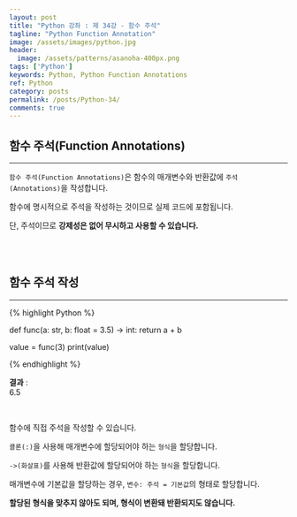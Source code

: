 ```yaml
---
layout: post
title: "Python 강좌 : 제 34강 - 함수 주석"
tagline: "Python Function Annotation"
image: /assets/images/python.jpg
header:
  image: /assets/patterns/asanoha-400px.png
tags: ['Python']
keywords: Python, Python Function Annotations
ref: Python
category: posts
permalink: /posts/Python-34/
comments: true
---
```


## 함수 주석(Function Annotations) ##
----------

`함수 주석(Function Annotations)`은 함수의 매개변수와 반환값에 `주석(Annotations)`을 작성합니다.

함수에 명시적으로 주석을 작성하는 것이므로 실제 코드에 포함됩니다.

단, 주석이므로 **강제성은 없어 무시하고 사용할 수 있습니다.**

<br>
<br>

## 함수 주석 작성 ##
----------

{% highlight Python %}

def func(a: str, b: float = 3.5) -> int:
    return a + b


value = func(3)
print(value)

{% endhighlight %}

**결과**
:    
6.5<br>

<br>

함수에 직접 주석을 작성할 수 있습니다.

`콜론(:)`을 사용해 매개변수에 할당되어야 하는 `형식`을 할당합니다.

`->(화살표)`를 사용해 반환값에 할당되어야 하는 `형식`을 할당합니다.

매개변수에 기본값을 할당하는 경우, `변수: 주석 = 기본값`의 형태로 할당합니다.

**할당된 형식을 맞추지 않아도 되며, 형식이 변환돼 반환되지도 않습니다.**

